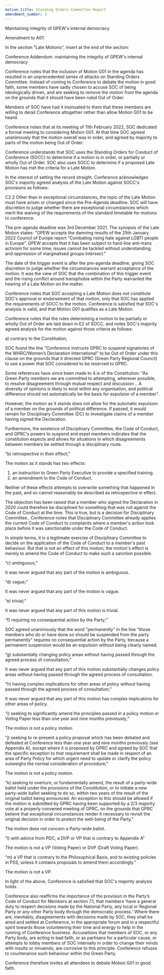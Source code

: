 ```yaml
---
motion_title: Standing Orders Committee Report
amendment_number: 3
---
```


Maintaining integrity of GPEW's internal democracy

Amendment to A01:

In the section "Late Motions", insert at the end of the section:

Conference Addendum: maintaining the integrity of  GPEW's internal democracy

Conference notes that the inclusion of Motion G01 in the agenda has resulted in an unprecedented series of attacks on Standing Orders Committee. Instead of coming to Conference to debate the motion in good faith, some members have sadly chosen to accuse SOC of being ideologically driven, and are seeking to remove the motion from the agenda on the grounds that it should have been ruled Out of Order.

Members of SOC have had it insinuated to them that these members are willing to derail Conference altogether rather than allow Motion G01 to be heard.

Conference notes that at its meeting of 11th February 2022, SOC dedicated a formal meeting to considering Motion G01. At that time SOC agreed unanimously that the motion overall was in order, and agreed by majority to parts of the motion being Out of Order.

Conference understands that SOC uses the Standing Orders for Conduct of Conference (SOCC) to determine if a motion is in order, or partially or wholly Out of Order. SOC also uses SOCC to determine if a proposed Late Motion has met the criteria for a Late Motion.

In the interest of setting the record straight, Conference acknowledges SOC's majority agreed analysis of the Late Motion against SOCC's provisions as follows:

C2.2 Other than in exceptional circumstances, the topic of the Late Motion must have arisen or changed since the Pre-Agenda deadline. SOC will have discretion to judge whether there are exceptional circumstances which merit the waiving of the requirements of the standard timetable for motions to conference.

The pre-agenda deadline was 3rd December 2021. The synopsis of the Late Motion states: "GPEW accepts the damning results of the 25th January 2022 Council of Europe report “Combating rising hate against LGBTI people in Europe”. GPEW accepts that it has been subject to hard-line anti-trans activism for some time; issues cannot be tackled without understanding; and oppression of marginalised groups intersect."

The date of the trigger event is after the pre-agenda deadline, giving SOC discretion to judge whether the circumstances warrant acceptance of the motion. It was the view of SOC that the combination of this trigger event and the rising conflict around transphobia within the Party warranted the hearing of a Late Motion on the matter.

Conference notes that SOC accepting a Late Motion does not constitute SOC's approval or endorsement of that motion, only that SOC has applied the requirements of SOCC to the motion. Conference is satisfied that SOC's analysis is valid, and that Motion G01 qualifies as a Late Motion.

Conference notes that the rules determining a motion to be partially or wholly Out of Order are laid down in E2 of SOCC, and notes SOC's majority agreed analysis for the motion against those criteria as follows:

a) contrary to the Constitution;

SOC found the line "Conference instructs GPRC to suspend signatories of the WHRC/Women’s Declaration International" to be Out of Order under this clause on the grounds that it directed GPRC (Green Party Regional Council) to use a power that SOC considered to be reserved to GPRC.

Some references have since been made to 4.ix of the Constitution: "As Green Party members we are committed to attempting, wherever possible, to resolve disagreement through mutual respect and discussion .. A diversity of opinions is likely to exist within any organisation, and political difference should not automatically be the basis for expulsion of a member".

However, the motion as it stands does not allow for the automatic expulsion of a member on the grounds of political difference. If passed, it would remain for Disciplinary Committee (DC) to investigate claims of a member having signed the Declaration.

Furthermore, the existence of Disciplinary Committee, the Code of Conduct, and GPRC's powers to suspend and expel members indicates that the constitution expects and allows for situations in which disagreements between members be settled through a disciplinary route.

“b) retrospective in their effect;”

The motion as it stands has two effects:

1. an instruction to Green Party Executive to provide a specified training.
2. an amendment to the Code of Conduct.

Neither of these effects attempts to overwrite something that happened in the past, and so cannot reasonably be described as retrospective in effect.

The objection has been raised that a member who signed the Declaration in 2020 could therefore be disciplined for something that was not against the Code of Conduct at the time. This is true, but is a decision for Disciplinary Committee.. Conference notes that Disciplinary Committee already applies the current Code of Conduct to complaints where a member's action took place before it was sanctionable under the Code of Conduct.

In simple terms, it is a legitimate exercise of Disciplinary Committee to decide on the application of the Code of Conduct to a member's past behaviour. But that is not an effect of this motion; the motion's effect is merely to amend the Code of Conduct to make such a sanction possible.

“c) ambiguous;”

It was never argued that any part of the motion is ambiguous.

“d) vague;”

It was never argued that any part of the motion is vague.



“e) trivial;”

It was never argued that any part of this motion is trivial.

“f) requiring no consequential action by the Party;”

SOC agreed unanimously that the word "permanently" in the line "those members who do or have done so should be suspended from the party permanently" requires no consequential action by the Party,  because a permanent suspension would be an expulsion without being clearly named.

“g) substantially changing policy areas without having passed through the agreed process of consultation;”

It was never argued that any part of this motion substantially changes policy areas without having passed through the agreed process of consultation.

“h) having complex implications for other areas of policy without having passed through the agreed process of consultation;”

It was never argued that any part of this motion has complex implicatons for other areas of policy.

“i) seeking to significantly amend the principles passed in a policy motion or Voting Paper less than one year and nine months previously;”

The motion is not a policy motion.

“j) seeking to re-present a policy proposal which has been debated and defeated at Conference less than one year and nine months previously (see Appendix A), except where it is proposed by GPRC and agreed by SOC that the specific exception to that requirement shall be made in respect of an area of Party Policy for which urgent need to update or clarify the policy outweighs the normal consideration of procedure;”

The motion is not a policy motion.

“k) seeking to overturn, or fundamentally amend, the result of a party-wide ballot held under the provisions of the Constitution, or to initiate a new party-wide ballot seeking to do so, within two years of the result of the original ballot being announced. An exception to this should be allowed if the motion is submitted by GPRC having been supported by a 2/3 majority vote at a properly convened
meeting of GPRC, on the grounds that GPRC believe that exceptional circumstances render it necessary to revisit the original decision in order to protect the well-being of the Party.”

The motion does not concern a Party-wide ballot.

“l) with advice from PDC, a DVP or VP that is contrary to Appendix A”

The motion is not a VP (Voting Paper) or DVP (Draft Voting Paper).

“m) a VP that is contrary to the Philosophical Basis, and to existing policies in PSS, unless it contains proposals to amend them accordingly.”

The motion is not a VP.

In light of the above, Conference is satisfied that SOC's majority analysis holds.

Conference also reaffirms the importance of the provision in the Party’s Code of Conduct for Members at section 7.1, that members ‘have a general duty to respect decisions made by the National Party, any local or Regional Party or any other Party body through the democratic process.' Where there are, inevitably, disagreements with decisions made by SOC, they shall be aired and settled at Conference, in the appropriate forum and in a respectful spirit towards those volunteering their time and energy to help in the running of Conference business. Accusations that members of SOC, or any Party body, are acting in bad faith, or as partisans for a particular cause, or attempts to lobby members of SOC internally in order to change their minds with insults or innuendo, are corrosive to this principle. Conference refuses to countenance such behaviour within the Green Party.

Conference therefore invites all attendees to debate Motion G01 in good faith.
